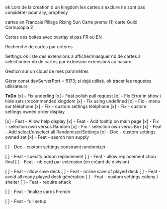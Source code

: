 ok Lors de la creation d un kingdom les cartes à exclure ne sont pas considérer pour ally, prophecy

cartes en Francais
    Pillage
    Rising Sun
    Carte promo (1)
    carte Guild Cornucopia 2

Cartes des boites avec overlay si pas FR ou EN

Recherche de cartes par critères 

Settings
    ok liste des extensions à afficher/masquer
            nb de cartes à selectionner
            nb de cartes par extension
            extensions au hasard
    
Gestion sur un cloud de mes paramètres

Gérer const devServerPort = 5173; si dejà utilisé.
ok tracer les requetes utilisateurs



**ToDo**
[x] - Fix underling 
[x] - Feat polish pull request 
[x] - Fix Error in show / hide sets (recommended kingdom
[x] - Fix using undefined
[x] - Fix - menu sur téléphone
[x] - Fix - custom settings téléphone 
[x] - Fix - custom settings owned order display

[x] - Feat - Allow help display
[x] - Feat - Add tooltip on main page
[x] - Fix - selection own versus Random
[x] - Fix - selection own verus Box
[x] - Feat - Add select/unselect all Randomizer/Settings
[x] - Doc - custom settings owned set
[x] - Feat - search non supply

[ ] - Doc - custom settings constraint randomizer

[ ] - Feat - specify addon replacement
[ ] - Feat - allow replacement choix final 
[ ] - Feat - nb card par extension (en créant de division)

[ ] - Feat - allow save deck
[ ] - Feat - online save of played deck
[ ] - Feat - avoid all ready played deck génération
[ ] - Feat - custom settings colony / shelter 
[ ] - Feat - require attack

[ ] - Feat - finalize cards French

[ ] - Feat - full setup